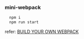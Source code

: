 ### mini-webpack

```bash
  npm i
  npm run start
```

refer: [BUILD YOUR OWN WEBPACK](https://www.youtube.com/watch?v=Gc9-7PBqOC8&list=LLHK1mTHpwrUeYgF5gu-Kd4g)